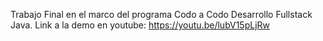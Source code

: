Trabajo Final en el marco del programa Codo a Codo Desarrollo Fullstack Java.
Link a la demo en youtube:
https://youtu.be/lubV15pLjRw
